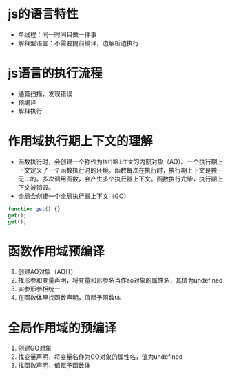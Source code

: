 # js的语言特性
- 单线程：同一时间只做一件事
- 解释型语言：不需要提前编译，边解析边执行

# js语言的执行流程
- 通篇扫描，发现错误
- 预编译
- 解释执行
  

# 作用域执行期上下文的理解
- 函数执行时，会创建一个称作为`执行期上下文`的内部对象（AO）。一个执行期上下文定义了一个函数执行时的环境。函数每次在执行时，执行期上下文是独一无二的。多次调用函数，会产生多个执行器上下文。函数执行完毕，执行期上下文被销毁。
- 全局会创建一个全局执行器上下文（GO）

```js
function get() {}
get();
get();
```

# 函数作用域预编译
1. 创建AO对象（AO{}）
2. 找形参和变量声明，将变量和形参名当作ao对象的属性名，其值为undefined
3. 实参形参相统一
4. 在函数体里找函数声明，值赋予函数体


# 全局作用域的预编译
1. 创建GO对象
2. 找变量声明，将变量名作为GO对象的属性名，值为undefined
3. 找函数声明，值赋予函数体

